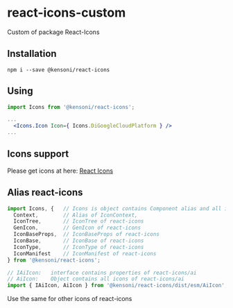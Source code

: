 # react-icons-custom
Custom of package React-Icons

## Installation

```
npm i --save @kensoni/react-icons
```

## Using

```jsx
import Icons from '@kensoni/react-icons';

...
  <Icons.Icon Icon={ Icons.DiGoogleCloudPlatform } />
...

```

## Icons support

Please get icons at here: [React Icons](https://react-icons.github.io/react-icons)

## Alias react-icons

```jsx
import Icons, {   // Icons is object contains Component alias and all icons of react-icons
  Context,        // Alias of IconContext,
  IconTree,       // IconTree of react-icons
  GenIcon,        // GenIcon of react-icons
  IconBaseProps,  // IconBaseProps of react-icons
  IconBase,       // IconBase of react-icons
  IconType,       // IconType of react-icons
  IconManifest    // IconManifest of react-icons
} from '@kensoni/react-icons';
```

```jsx
// IAiIcon:   interface contains properties of react-icons/ai
// AiIcon:    Object contains all icons of react-icons/ai
import { IAiIcon, AiIcon } from '@kensoni/react-icons/dist/esm/AiIcon'; 
```

Use the same for other icons of react-icons